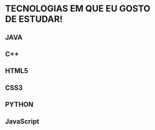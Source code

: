 #  TECNOLOGIAS EM QUE EU  GOSTO DE ESTUDAR!
## JAVA
## C++
## HTML5
## CSS3
## PYTHON
## JavaScript


